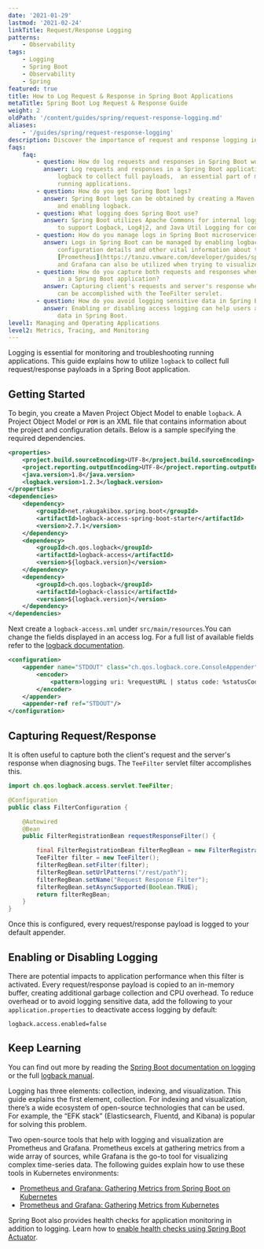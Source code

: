 ```yaml
---
date: '2021-01-29'
lastmod: '2021-02-24'
linkTitle: Request/Response Logging
patterns:
    - Observability
tags:
    - Logging
    - Spring Boot
    - Observability
    - Spring
featured: true
title: How to Log Request & Response in Spring Boot Applications
metaTitle: Spring Boot Log Request & Response Guide
weight: 2
oldPath: '/content/guides/spring/request-response-logging.md'
aliases:
    - '/guides/spring/request-response-logging'
description: Discover the importance of request and response logging in modern application development. Our guide covers best practices and tools.
faqs:
    faq:
        - question: How do log requests and responses in Spring Boot work?
          answer: Log requests and responses in a Spring Boot application work by utilizing
              logback to collect full payloads,  an essential part of monitoring and troubleshooting
              running applications.
        - question: How do you get Spring Boot logs?
          answer: Spring Boot logs can be obtained by creating a Maven Project Object Model
              and enabling logback.
        - question: What logging does Spring Boot use?
          answer: Spring Boot utilizes Apache Commons for internal logging and is also configured
              to support Logback, Log4j2, and Java Util Logging for console and file logging.
        - question: How do you manage logs in Spring Boot microservices
          answer: Logs in Spring Boot can be managed by enabling logback in a POM, containing
              configuration details and other vital information about the project. Additionally,
              [Prometheus](https://tanzu.vmware.com/developer/guides/spring/spring-prometheus/)
              and Grafana can also be utilized when trying to visualize data and metrics.
        - question: How do you capture both requests and responses when diagnosing bugs
              in a Spring Boot application?
          answer: Capturing client's requests and server's response when diagnosing bugs
              can be accomplished with the TeeFilter servlet.
        - question: How do you avoid logging sensitive data in Spring Boot?
          answer: Enabling or disabling access logging can help users avoid logging sensitive
              data in Spring Boot.
level1: Managing and Operating Applications
level2: Metrics, Tracing, and Monitoring
---
```


Logging is essential for monitoring and troubleshooting running applications. This guide explains how to utilize `logback` to collect full request/response payloads in a Spring Boot application.

## Getting Started

To begin, you create a Maven Project Object Model to enable `logback`. A Project Object Model or `POM` is an XML file that contains information about the project and configuration details. Below is a sample specifying the required dependencies.

```xml
<properties>
    <project.build.sourceEncoding>UTF-8</project.build.sourceEncoding>
    <project.reporting.outputEncoding>UTF-8</project.reporting.outputEncoding>
    <java.version>1.8</java.version>
    <logback.version>1.2.3</logback.version>
</properties>
<dependencies>
    <dependency>
        <groupId>net.rakugakibox.spring.boot</groupId>
        <artifactId>logback-access-spring-boot-starter</artifactId>
        <version>2.7.1</version>
    </dependency>
    <dependency>
        <groupId>ch.qos.logback</groupId>
        <artifactId>logback-access</artifactId>
        <version>${logback.version}</version>
    </dependency>
    <dependency>
        <groupId>ch.qos.logback</groupId>
        <artifactId>logback-classic</artifactId>
        <version>${logback.version}</version>
    </dependency>
</dependencies>
```

Next create a `logback-access.xml` under `src/main/resources`.You can change the fields displayed in an access log. For a full list of available fields refer to the [logback documentation](http://logback.qos.ch/access.html).

```xml
<configuration>
	<appender name="STDOUT" class="ch.qos.logback.core.ConsoleAppender">
    	<encoder>
        	<pattern>logging uri: %requestURL | status code: %statusCode | bytes: %bytesSent | elapsed time: %elapsedTime | request-log: %magenta(%requestContent) | response-log: %cyan(%responseContent)</pattern>
    	</encoder>
	</appender>
	<appender-ref ref="STDOUT"/>
</configuration>
```

## Capturing Request/Response

It is often useful to capture both the client's request and the server's response when diagnosing bugs. The `TeeFilter` servlet filter accomplishes this.

```java
import ch.qos.logback.access.servlet.TeeFilter;

@Configuration
public class FilterConfiguration {

	@Autowired
	@Bean
	public FilterRegistrationBean requestResponseFilter() {

    	final FilterRegistrationBean filterRegBean = new FilterRegistrationBean();
    	TeeFilter filter = new TeeFilter();
    	filterRegBean.setFilter(filter);
    	filterRegBean.setUrlPatterns("/rest/path");
    	filterRegBean.setName("Request Response Filter");
    	filterRegBean.setAsyncSupported(Boolean.TRUE);
    	return filterRegBean;
	}
}
```

Once this is configured, every request/response payload is logged to your default appender.

## Enabling or Disabling Logging

There are potential impacts to application performance when this filter is activated. Every request/response payload is copied to an in-memory buffer, creating additional garbage collection and CPU overhead. To reduce overhead or to avoid logging sensitive data, add the following to your `application.properties` to deactivate access logging by default:

`logback.access.enabled=false`

## Keep Learning

You can find out more by reading the [Spring Boot documentation on logging](https://docs.spring.io/spring-boot/docs/2.1.8.RELEASE/reference/html/boot-features-logging.html) or the full [logback manual](http://logback.qos.ch/manual/index.html).

Logging has three elements: collection, indexing, and visualization. This guide explains the first element, collection. For indexing and visualization, there’s a wide ecosystem of open-source technologies that can be used. For example, the “EFK stack” (Elasticsearch, Fluentd, and Kibana) is popular for solving this problem.

Two open-source tools that help with logging and visualization are Prometheus and Grafana. Prometheus excels at gathering metrics from a wide array of sources, while Grafana is the go-to tool for visualizing complex time-series data. The following guides explain how to use these tools in Kubernetes environments:

-   [Prometheus and Grafana: Gathering Metrics from Spring Boot on Kubernetes](/guides/spring/spring-prometheus/)
-   [Prometheus and Grafana: Gathering Metrics from Kubernetes](/guides/kubernetes/observability-prometheus-grafana-p1/)

Spring Boot also provides health checks for application monitoring in addition to logging. Learn how to [enable health checks using Spring Boot Actuator](/guides/spring/spring-boot-actuator).
